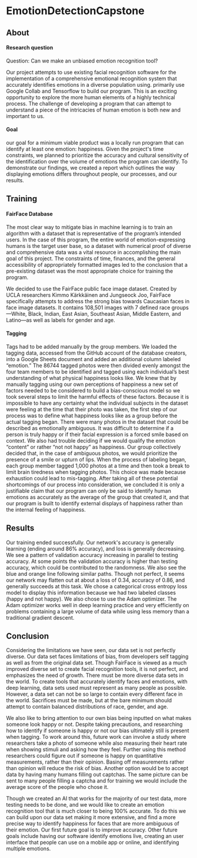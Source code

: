 # EmotionDetectionCapstone

## About 

#### Research question

Question: Can we make an unbiased emotion recognition tool?

Our project attempts to use existing facial recognition software for the implementation of a comprehensive emotional recognition system that accurately identifies emotions in a diverse population using. primarily use Google Collab and Tensorflow to build our program. This is an exciting opportunity to explore the more human elements of a highly technical process. The challenge of developing a program that can attempt to understand a piece of the intricacies of human emotion is both new and important to us.

#### Goal 
our goal for a minimum viable product was a locally run program that can identify at least one emotion: happiness. Given the project's time constraints, we planned to prioritize the accuracy and cultural sensitivity of the identification over the volume of emotions the program can identify. To demonstrate our findings, we created a report which outlines the way displaying emotions differs throughout people, our processes, and our results.


## Training 

#### FairFace Database
The most clear way to mitigate bias in machine learning is to train an algorithm with a dataset that is representative of the program’s intended users. In the case of this program, the entire world of emotion-expressing humans is the target user base, so a dataset with numerical proof of diverse and comprehensive data was a vital resource in accomplishing the main goal of this project. The constraints of time, finances, and the general accessibility of appropriately formatted images led to the conclusion that a pre-existing dataset was the most appropriate choice for training the program. 

We decided to use the FairFace public face image dataset. Created by UCLA researchers Kimmo Kärkkäinen and Jungseock Joo, FairFace specifically attempts to address the strong bias towards Caucasian faces in face image datasets. It contains 108,501 images with 7 defined race groups—White, Black, Indian, East Asian, Southeast Asian, Middle Eastern, and Latino—as well as labels for gender and age. 

#### Tagging 

Tags had to be added manually by the group members. We loaded the tagging data, accessed from the GitHub account of the database creators, into a Google Sheets document and added an additional column labeled “emotion.” The 86744 tagged photos were then divided evenly amongst the four team members to be identified and tagged using each individual’s best understanding of what physical happiness looks like. 
We knew that by manually tagging using our own perceptions of happiness a new set of factors needed to be considered to build a bias-conscious model so we took several steps to limit the harmful effects of these factors. 
	Because it is impossible to have any certainty what the individual subjects in the dataset were feeling at the time that their photo was taken, the first step of our process was to define what happiness looks like as a group before the actual tagging began. There were many photos in the dataset that could be described as emotionally ambiguous. It was difficult to determine if a person is truly happy or if their facial expression is a forced smile based on context. We also had trouble deciding if we would qualify the emotion “content” or rather “not not happy” as happiness. Our group collectively decided that, in the case of ambiguous photos, we would prioritize the presence of a smile or upturn of lips. When the process of labeling began, each group member tagged 1,000 photos at a time and then took a break to limit brain tiredness when tagging photos. This choice was made because exhaustion could lead to mis-tagging. 
After taking all of these potential shortcomings of our process into consideration, we concluded it is only a justifiable claim that our program can only be said to identify human emotions as accurately as the average of the group that created it, and that our program is built to identify external displays of happiness rather than the internal feeling of happiness. 

## Results

Our training ended successfully. Our network's accuracy is generally learning (ending around 86% accuracy), and loss is generally decreasing. We see a pattern of validation accuracy increasing in parallel to testing accuracy. At some points the validation accuracy is higher than testing accuracy, which could be contributed to the randomness. We also see the blue and orange line following similar paths. Though not perfect, it seems our network may flatten out at about a loss of 0.34, accuracy of 0.86, and  generally succeeds at this task. 
	We chose a categorical cross entropy loss model to display this information because we had two labeled classes (happy and not happy).
	We also chose to use the Adam optimizer. The Adam optimizer works well in deep learning practice and very efficiently on problems containing a large volume of data while using less memory than a traditional gradient descent. 

## Conclusion 

Considering the limitations we have seen, our data set is not perfectly diverse. Our data set faces limitations of bias, from developers self tagging as well as from the original data set. Though FairFace is viewed as a much improved diverse set to create facial recognition tools, it is not perfect, and emphasizes the need of growth. There must be more diverse data sets in the world. To create tools that accurately identify faces and emotions, with deep learning, data sets used must represent as many people as possible. However, a data set can not be so large to contain every different face in the world. Sacrifices must be made, but at the bare minimum should attempt to contain balanced distributions of race, gender, and age. 

We also like to bring attention to our own bias being inputted on what makes someone look happy or not. Despite taking precautions, and researching how to identify if someone is happy or not our bias ultimately still is present when tagging. To work around this, future work can involve a study where researchers take a photo of someone while also measuring their heart rate when showing stimuli and asking how they feel. Further using this method researchers could figure out if someone is happy on quantitative measurements, rather than their opinion. Basing off measurements rather than opinion will reduce the risk of bias. Another option would be to accept data by having many humans filling out captchas. The same picture can be sent to many people filling a captcha and for training we would include the average score of the people who chose it. 

Though we created an AI that works for the majority of our test data, more testing needs to be done, and we would like to create an emotion recognition tool that is much closer to being 100% accurate. To do this we can build upon our data set making it more extensive, and find a more precise way to identify happiness for faces that are more ambiguous of their emotion. Our first future goal is to improve accuracy. Other future goals include having our software identify emotions live, creating an user interface that people can use on a mobile app or online, and identifying multiple emotions. 



